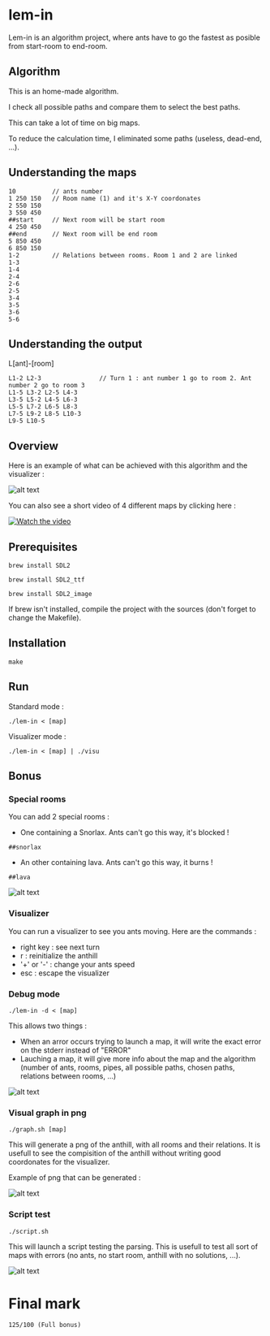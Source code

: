 # lem-in

Lem-in is an algorithm project, where ants have to go the fastest as posible from start-room to end-room.

## Algorithm

This is an home-made algorithm. 

I check all possible paths and compare them to select the best paths. 

This can take a lot of time on big maps. 

To reduce the calculation time, I eliminated some paths (useless, dead-end, ...). 

## Understanding the maps
```
10          // ants number
1 250 150   // Room name (1) and it's X-Y coordonates
2 550 150
3 550 450
##start     // Next room will be start room
4 250 450
##end       // Next room will be end room
5 850 450
6 850 150
1-2         // Relations between rooms. Room 1 and 2 are linked
1-3
1-4
2-4
2-6
2-5
3-4
3-5
3-6
5-6
```

## Understanding the output

L[ant]-[room]
```
L1-2 L2-3                // Turn 1 : ant number 1 go to room 2. Ant number 2 go to room 3
L1-5 L3-2 L2-5 L4-3
L3-5 L5-2 L4-5 L6-3
L5-5 L7-2 L6-5 L8-3
L7-5 L9-2 L8-5 L10-3
L9-5 L10-5
```

## Overview

Here is an example of what can be achieved with this algorithm and the visualizer : 

![alt text](https://github.com/mdubus/lem-in/blob/master/IMG/gif.gif)

You can also see a short video of 4 different maps by clicking here : 

[![Watch the video](https://i.ytimg.com/vi/d5b5Xp5Ikuw/1.jpg?time=1514567144530)](https://www.youtube.com/watch?v=d5b5Xp5Ikuw&feature=youtu.be)


## Prerequisites

`brew install SDL2`

`brew install SDL2_ttf`

`brew install SDL2_image`

If brew isn't installed, compile the project with the sources (don't forget to change the Makefile).

## Installation

`make`

## Run

Standard mode : 

`./lem-in < [map]`

Visualizer mode :

`./lem-in < [map] | ./visu`

## Bonus

### Special rooms

You can add 2 special rooms : 
- One containing a Snorlax. Ants can't go this way, it's blocked !

`##snorlax`

- An other containing lava. Ants can't go this way, it burns ! 

`##lava`


![alt text](https://github.com/mdubus/lem-in/blob/master/IMG/lava-snorlax.png)


### Visualizer

You can run a visualizer to see you ants moving. 
Here are the commands : 
- right key : see next turn
- r : reinitialize the anthill
- '+' or '-' : change your ants speed
- esc : escape the visualizer


### Debug mode

`./lem-in -d < [map]`

This allows two things : 
- When an arror occurs trying to launch a map, it will write the exact error on the stderr instead of "ERROR"
- Lauching a map, it will give more info about the map and the algorithm (number of ants, rooms, pipes, all possible paths, chosen paths, relations between rooms, ...)

![alt text](https://github.com/mdubus/lem-in/blob/master/IMG/debug-mode.png)


### Visual graph in png

`./graph.sh [map]`

This will generate a png of the anthill, with all rooms and their relations.
It is usefull to see the compisition of the anthill without writing good coordonates for the visualizer. 

Example of png that can be generated :

![alt text](https://github.com/mdubus/lem-in/blob/master/IMG/graph.png)

### Script test

`./script.sh`

This will launch a script testing the parsing. 
This is usefull to test all sort of maps with errors (no ants, no start room, anthill with no solutions, ...).


![alt text](https://github.com/mdubus/lem-in/blob/master/IMG/script.png)


# Final mark

`125/100 (Full bonus)`
